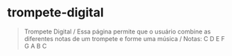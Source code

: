 # trompete-digital

> Trompete Digital /
> Essa página permite que o usuário combine as diferentes notas de um trompete e forme uma música /
> Notas: C D E F G A B C
